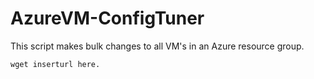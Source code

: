 # AzureVM-ConfigTuner
This script makes bulk changes to all VM's in an Azure resource group.


```
wget inserturl here.
```
